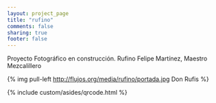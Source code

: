 ```yaml
---
layout: project_page
title: "rufino"
comments: false
sharing: true
footer: false
---
```

<div class='content span9'>

Proyecto Fotográfico en construcción.
Rufino Felipe Martínez, Maestro Mezcalillero

{% img pull-left http://flujos.org/media/rufino/portada.jpg Don Rufis %}
</div>
<aside class='span2'>
  {% include custom/asides/qrcode.html %}
</aside>
